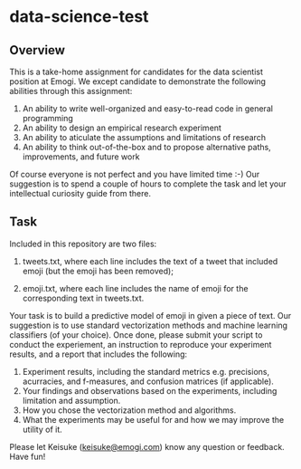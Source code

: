 # data-science-test

## Overview ## 

This is a take-home assignment for candidates for the data scientist position at Emogi. 
We except candidate to demonstrate the following abilities through this assignment:

1) An ability to write well-organized and easy-to-read code in general programming 
2) An ability to design an empirical research experiment
3) An ability to aticulate the assumptions and limitations of research 
4) An ability to think out-of-the-box and to propose alternative paths, improvements, and future work

Of course everyone is not perfect and you have limited time :-) 
Our suggestion is to spend a couple of hours to complete the task and let your intellectual curiosity guide from there. 

## Task ##

Included in this repository are two files: 

1) tweets.txt, where each line includes the text of a tweet that included emoji (but the emoji has been removed);

2) emoji.txt, where each line includes the name of emoji for the corresponding text in tweets.txt. 

Your task is to build a predictive model of emoji in given a piece of text. Our suggestion is to use standard vectorization methods and machine learning classifiers (of your choice). Once done, please submit your script to conduct the experiement, an instruction to reproduce your experiment results, and a report that includes the following:

1. Experiment results, including the standard metrics e.g. precisions, acurracies, and f-measures, and confusion matrices (if applicable). 
2. Your findings and observations based on the experiments, including limitation and assumption.
2. How you chose the vectorization method and algorithms.
3. What the experiments may be useful for and how we may improve the utility of it. 

Please let Keisuke (keisuke@emogi.com) know any question or feedback. 
Have fun! 

